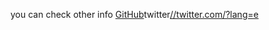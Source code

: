 you can check other info [GitHub](http://github.com)twitter[//twitter.com/?lang=e](https://twitter.com/?lang=en)

